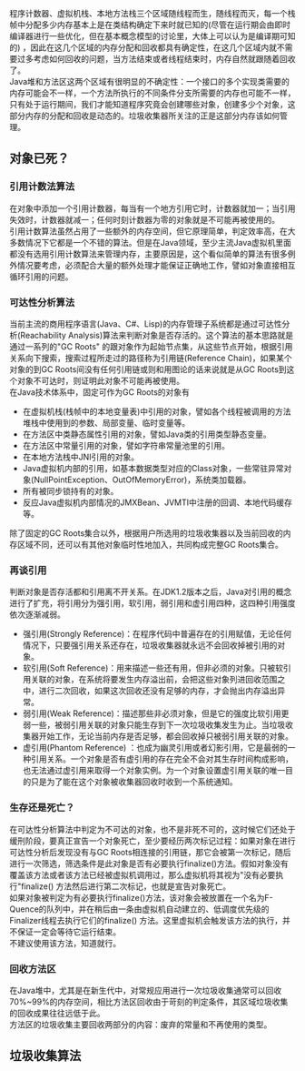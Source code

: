 程序计数器、虚拟机栈、本地方法栈三个区域随线程而生，随线程而灭，每一个栈帧中分配多少内存基本上是在类结构确定下来时就已知的(尽管在运行期会由即时编译器进行一些优化，但在基本概念模型的讨论里，大体上可以认为是编译期可知的)
，因此在这几个区域的内存分配和回收都具有确定性，在这几个区域内就不需要过多考虑如何回收的问题，当方法结束或者线程结束时，内存自然就跟随着回收了。  
Java堆和方法区这两个区域有很明显的不确定性：一个接口的多个实现类需要的内存可能会不一样，一个方法所执行的不同条件分支所需要的内存也可能不一样，只有处于运行期间，我们才能知道程序究竟会创建哪些对象，创建多少个对象，这部分内存的分配和回收是动态的。垃圾收集器所关注的正是这部分内存该如何管理。

## 对象已死？

### 引用计数法算法

在对象中添加一个引用计数器，每当有一个地方引用它时，计数器就加一；当引用失效时，计数器就减一；任何时刻计数器为零的对象就是不可能再被使用的。  
引用计数算法虽然占用了一些额外的内存空间，但它原理简单，判定效率高，在大多数情况下它都是一个不错的算法。但是在Java领域，至少主流Java虚拟机里面都没有选用引用计数算法来管理内存，主要原因是，这个看似简单的算法有很多例外情况要考虑，必须配合大量的额外处理才能保证正确地工作，譬如对象直接相互循环引用的问题。

### 可达性分析算法

当前主流的商用程序语言(Java、C#、Lisp)的内存管理子系统都是通过可达性分析(Reachability Analysis)算法来判断对象是否存活的。这个算法的基本思路就是通过一系列的"GC Roots"
的跟对象作为起始节点集，从这些节点开始，根据引用关系向下搜索，搜索过程所走过的路径称为引用链(Reference Chain)，如果某个对象的到GC Roots间没有任何引用链或则和用图论的话来说就是从GC
Roots到这个对象不可达时，则证明此对象不可能再被使用。  
在Java技术体系中，固定可作为GC Roots的对象有

* 在虚拟机栈(栈帧中的本地变量表)中引用的对象，譬如各个线程被调用的方法堆栈中使用到的参数、局部变量、临时变量等。
* 在方法区中类静态属性引用的对象，譬如Java类的引用类型静态变量。
* 在方法区中常量引用的对象，譬如字符串常量池里的引用。
* 在本地方法栈中JNI引用的对象。
* Java虚拟机内部的引用，如基本数据类型对应的Class对象，一些常驻异常对象(NullPointException、OutOfMemoryError)，系统类加载器。
* 所有被同步锁持有的对象。
* 反应Java虚拟机内部情况的JMXBean、JVMTI中注册的回调、本地代码缓存等。

除了固定的GC Roots集合以外，根据用户所选用的垃圾收集器以及当前回收的内存区域不同，还可以有其他对象临时性地加入，共同构成完整GC Roots集合。

### 再谈引用

判断对象是否存活都和引用离不开关系。在JDK1.2版本之后，Java对引用的概念进行了扩充，将引用分为强引用，软引用，弱引用和虚引用四种，这四种引用强度依次逐渐减弱。

* 强引用(Strongly Reference)：在程序代码中普遍存在的引用赋值，无论任何情况下，只要强引用关系还存在，垃圾收集器就永远不会回收掉被引用的对象。
* 软引用(Soft Reference)：用来描述一些还有用，但非必须的对象。只被软引用关联的对象，在系统将要发生内存溢出前，会把这些对象列进回收范围之中，进行二次回收，如果这次回收还没有足够的内存，才会抛出内存溢出异常。
* 弱引用(Weak Reference)：描述那些非必须对象，但是它的强度比软引用更弱一些，被弱引用关联的对象只能生存到下一次垃圾收集发生为止。当垃圾收集器开始工作，无论当前内存是否足够，都会回收掉只被弱引用关联的对象。
* 虚引用(Phantom Reference)
  ：也成为幽灵引用或者幻影引用，它是最弱的一种引用关系。一个对象是否有虚引用的存在完全不会对其生存时间构成影响，也无法通过虚引用来取得一个对象实例。为一个对象设置虚引用关联的唯一目的只是为了能在这个对象被收集器回收时收到一个系统通知。

### 生存还是死亡？

在可达性分析算法中判定为不可达的对象，也不是非死不可的，这时候它们还处于缓刑阶段，要真正宣告一个对象死亡，至少要经历两次标记过程：如果对象在进行可达性分析后发现没有与GC
Roots相连接的引用链，那它会被第一次标记，随后进行一次筛选，筛选条件是此对象是否有必要执行finalize()方法。假如对象没有覆盖该方法或者该方法已经被虚拟机调用过，那么虚拟机将其视为"没有必要执行"finalize()
方法然后进行第二次标记，也就是宣告对象死亡。  
如果对象被判定为有必要执行finalize()方法，该对象会被放置在一个名为F-Quence的队列中，并在稍后由一条由虚拟机自动建立的、低调度优先级的Finalizer线程去执行它们的finalize()
方法。这里虚拟机会触发该方法的执行，并不保证一定会等待它运行结束。  
不建议使用该方法，知道就行。

### 回收方法区

在Java堆中，尤其是在新生代中，对常规应用进行一次垃圾收集通常可以回收70%~99%的内存空间，相比方法区回收由于苛刻的判定条件，其区域垃圾收集的回收成果往往远低于此。  
方法区的垃圾收集主要回收两部分的内容：废弃的常量和不再使用的类型。

## 垃圾收集算法 

